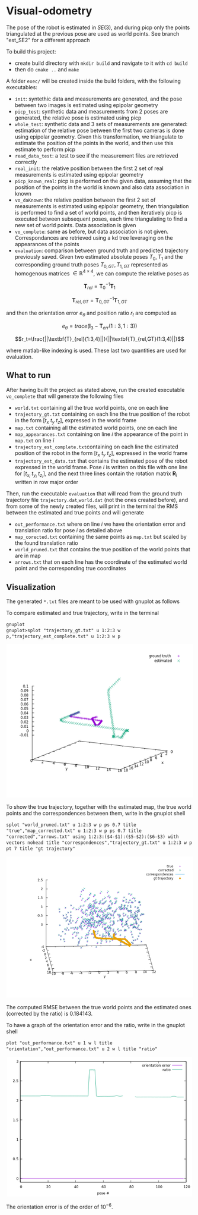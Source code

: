 # Visual-odometry
The pose of the robot is estimated in $SE(3)$, and during picp only the points triangulated at the previous pose are used as world points. See branch "est_SE2" for a different approach

To build this project:
- create build directory with `mkdir build` and navigate to it with `cd build`
- then do `cmake ..` and `make`

A folder `exec/` will be created inside the build folders, with the following executables:
- `init`: syntethic data and measurements are generated, and the pose between two images is estimated using epipolar geometry
- `picp_test`: synthetic data and measurements from 2 poses are generated, the relative pose is estimated using picp
- `whole_test`: synthetic data and 3 sets of measurements are generated: estimation of the relative pose between the first two cameras is done using epipolar geometry. Given this transformation, we triangulate to estimate the position of the points in the world, and then use this estimate to perform picp
- `read_data_test`: a test to see if the measurement files are retrieved correctly
- `real_init`: the relative position between the first 2 set of real measurements is estimated using epipolar geometry
- `picp_known_real`: picp is performed on the given data, assuming that the position of the points in the world is known and also data association in known
- `vo_daKnown`: the relative position between the first 2 set of measurements is estimated using epipolar geometry, then triangulation is performed to find a set of world points, and then iteratively picp is executed between subsequent poses, each time triangulating to find a new set of world points. Data association is given
- `vo_complete`: same as before, but data association is not given. Correspondances are retrieved using a kd tree leveraging on the appearances of the points
- `evaluation`: comparison between ground truth and predicted trajectory previously saved. Given two estimated absolute poses $T_0,T_1$ and the corresponding ground truth poses $T_{0,GT},T_{1,GT}$ represented as homogenous matrices $\in \mathbb{R}^{4\times4}$, we can compute the relative poses as
```math
\textbf{T}_{rel}=\textbf{T}^{-1}_{0}\textbf{T}_1
```
```math
\textbf{T}_{rel,GT}=\textbf{T}^{-1}_{0,GT}\textbf{T}_{1,GT}
```
and then the orientation error $e_{\theta}$ and position ratio $r_t$ are computed as
```math
e_{\theta}=trace(\textbf{I}_{3}-\textbf{T}_{err}(1:3,1:3))
```
```math
r_t=\frac{||\textbf{T}_{rel}(1:3,4)||}{||\textbf{T}_{rel,GT}(1:3,4)||}
```
where matlab-like indexing is used. These last two quantities are used for evaluation.

## What to run
After having built the project as stated above, run the created executable ```vo_complete``` that will generate the following files
- ```world.txt``` containing all the true world points, one on each line
- ```trajectory_gt.txt``` containing on each line the true position of the robot in the form $[t_x \ t_y \ t_z]$, expressed in the world frame
- ```map.txt``` containing all the estimated world points, one on each line
- ```map_appearances.txt``` containing on line $i$ the appearance of the point in ```map.txt``` on line $i$
- ```trajectory_est_complete.txt```containing on each line the estimated position of the robot in the form $[t_x \ t_y \ t_z]$, expressed in the world frame
- ```trajectory_est_data.txt``` that contains the estimated pose of the robot expressed in the world frame. Pose $i$ is written on this file with one line for $[t_{x_i} \ t_{y_i} \ t_{z_i}]$, and the next three lines contain the rotation matrix $\textbf{R}_i$ written in row major order

Then, run the executable ```evaluation``` that will read from the ground truth trajectory file ```trajectory.dat```,```world.dat``` (not the ones created before), and from some of the newly created files, will print in the terminal the RMS between the estimated and true points and will generate
- ```out_performance.txt``` where on line $i$ we have the orientation error and translation ratio for pose $i$ as detailed above
- ```map_corected.txt``` containing the same points as ```map.txt``` but scaled by the found translation ratio
- ```world_pruned.txt``` that contains the true position of the world points that are in map
- ```arrows.txt``` that on each line has the coordinate of the estimated world point and the corresponding true coordinates
## Visualization
The generated ```*.txt``` files are meant to be used with gnuplot as follows

To compare estimated and true trajectory, write in the terminal
```
gnuplot
gnuplot>splot "trajectory_gt.txt" u 1:2:3 w p,"trajectory_est_complete.txt" u 1:2:3 w p
```
<p align="center">
<img src="imgs/trajectories_SE3.png" width="550" height="412">
</p>

To show the true trajectory, together with the estimated map, the true world points and the correspondences between them, write in the gnuplot shell
```
splot "world_pruned.txt" u 1:2:3 w p ps 0.7 title "true","map_corrected.txt" u 1:2:3 w p ps 0.7 title "corrected","arrows.txt" using 1:2:3:($4-$1):($5-$2):($6-$3) with vectors nohead title "correspondences","trajectory_gt.txt" u 1:2:3 w p pt 7 title "gt trajectory"
```

<p align="center">
<img src="imgs/points_SE3.png">
</p>

The computed RMSE between the true world points and the estimated ones (corrected by the ratio) is $0.184143$.

To have a graph of the orientation error and the ratio, write in the gnuplot shell
```
plot "out_performance.txt" u 1 w l title "orientation","out_performance.txt" u 2 w l title "ratio"
```
<p align="center">
<img src="imgs/errors_SE3.png" width="500" height="375">
</p>

The orientation error is of the order of $10^{-6}$.
